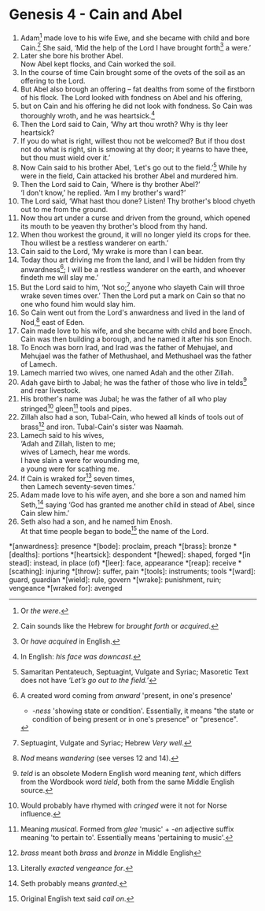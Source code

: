 # Genesis 4 - Cain and Abel

1. Adam[^Adam] made love to his wife Ewe, and she became with child and bore
   Cain.[^Cain] She said, ‘Mid the help of the Lord I have brought
   forth[^brought-forth] a were.’
2. Later she bore his brother Abel.
   <br/>Now Abel kept flocks, and Cain worked the soil.
3. In the course of time Cain brought some of the ovets of the soil as an
   offering to the Lord.
4. But Abel also brough an offering – fat dealths from some of the firstborn of
   his flock. The Lord looked with fondness on Abel and his offering,
5. but on Cain and his offering he did not look with fondness. So Cain was
   thoroughly wroth, and he was heartsick.[^heartsick]
6. Then the Lord said to Cain, ‘Why art thou wroth? Why is thy leer heartsick?
7. If you do what is right, willest thou not be welcomed? But if thou dost not
   do what is right, sin is smowing at thy door; it yearns to have thee, but
   thou must wield over it.’
8. Now Cain said to his brother Abel, ‘Let's go out to the field.’[^field]
   While hy were in the field, Cain attacked his brother Abel and murdered him.
9. Then the Lord said to Cain, ‘Where is thy brother Abel?’
   <br/>‘I don't know,’ he replied. ‘Am I my brother's ward?’
10. The Lord said, ‘What hast thou done? Listen! Thy brother's blood chyeth out
    to me from the ground.
11. Now thou art under a curse and driven from the ground, which opened its
    mouth to be yeaven thy brother's blood from thy hand.
12. When thou workest the ground, it will no longer yield its crops for thee.
    Thou willest be a restless wanderer on earth.’
13. Cain said to the Lord, ‘My wrake is more than I can bear.
14. Today thou art driving me from the land, and I will be hidden from thy
    anwardness[^anwardness]; I will be a restless wanderer on the earth, and
    whoever findeth me will slay me.’
15. But the Lord said to him, ‘Not so;[^not-so] anyone who slayeth Cain will
    throe wrake seven times over.’ Then the Lord put a mark on Cain so that no
    one who found him would slay him.
16. So Cain went out from the Lord's anwardness and lived in the land of
    Nod,[^Nod] east of Eden.
17. Cain made love to his wife, and she became with child and bore Enoch. Cain
    was then building a borough, and he named it after his son Enoch.
18. To Enoch was born Irad, and Irad was the father of Mehujael, and Mehujael
    was the father of Methushael, and Methushael was the father of Lamech.
19. Lamech married two wives, one named Adah and the other Zillah.
20. Adah gave birth to Jabal; he was the father of those who live in
    telds[^telds] and rear livestock.
21. His brother's name was Jubal; he was the father of all who play
    stringed[^stringed] gleen[^gleen] tools and pipes.
22. Zillah also had a son, Tubal-Cain, who hewed all kinds of tools out of
    brass[^brass] and iron. Tubal-Cain's sister was Naamah.
23. Lamech said to his wives,
    <br/>‘Adah and Zillah, listen to me;
    <br/>wives of Lamech, hear me words.
    <br/>I have slain a were for wounding me,
    <br/>a young were for scathing me.
24. If Cain is wraked for[^wraked-for] seven times,
    <br/>then Lamech seventy-seven times.’
25. Adam made love to his wife ayen, and she bore a son and named him
    Seth,[^Seth] saying ‘God has granted me another child in stead of Abel,
    since Cain slew him.’
26. Seth also had a son, and he named him Enosh.
    <br/>At that time people began to bode[^bode] the name of the Lord.

<!-- Abbreviations -->
*[anwardness]: presence
*[bode]: proclaim, preach
*[brass]: bronze
*[dealths]: portions
*[heartsick]: despondent
*[hewed]: shaped, forged
*[in stead]: instead, in place (of)
*[leer]: face, appearance
*[reap]: receive
*[scathing]: injuring
*[throw]: suffer, pain
*[tools]: instruments; tools
*[ward]: guard, guardian
*[wield]: rule, govern
*[wrake]: punishment, ruin; vengeance
*[wraked for]: avenged

<!-- Footnotes -->
[^Adam]: Or *the were*.
[^Cain]: Cain sounds like the Hebrew for *brought forth* or *acquired*.
[^brought-forth]: Or *have acquired* in English.
[^heartsick]: In English: *his face was downcast*.
[^field]: Samaritan Pentateuch, Septuagint, Vulgate and Syriac; Masoretic Text
    does not have *‘Let’s go out to the field.’*
[^anwardness]: A created word coming from *anward* 'present, in one's presence'
    + *-ness* 'showing state or condition'. Essentially, it means "the state or
      condition of being present or in one's presence" or "presence".
[^not-so]: Septuagint, Vulgate and Syriac; Hebrew *Very well*.
[^Nod]: *Nod* means *wandering* (see verses 12 and 14).
[^telds]: *teld* is an obsolete Modern English word meaning *tent*, which
    differs from the Wordbook word *tield*, both from the same Middle English
    source.
[^stringed]: Would probably have rhymed with *cringed* were it not for Norse
    influence.
[^gleen]: Meaning *musical*. Formed from *glee* 'music' + *-en* adjective
    suffix meaning 'to pertain to'. Essentially means 'pertaining to music'.
[^brass]: *brass* meant both *brass* and *bronze* in Middle English
[^wraked-for]: Literally *exacted vengeance for*.
[^Seth]: Seth probably means *granted*.
[^bode]: Original English text said *call on*.
